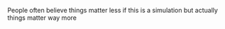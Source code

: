 People often believe things matter less if this is a simulation but actually things matter way more

